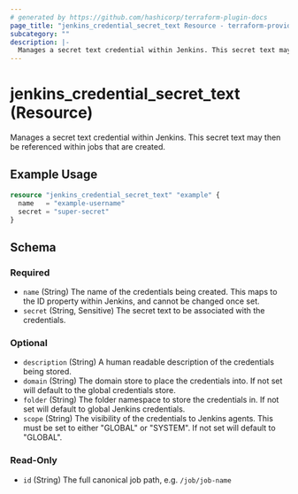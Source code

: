 ```yaml
---
# generated by https://github.com/hashicorp/terraform-plugin-docs
page_title: "jenkins_credential_secret_text Resource - terraform-provider-jenkins"
subcategory: ""
description: |-
  Manages a secret text credential within Jenkins. This secret text may then be referenced within jobs that are created.
---
```


# jenkins_credential_secret_text (Resource)

Manages a secret text credential within Jenkins. This secret text may then be referenced within jobs that are created.

## Example Usage

```terraform
resource "jenkins_credential_secret_text" "example" {
  name   = "example-username"
  secret = "super-secret"
}
```

<!-- schema generated by tfplugindocs -->
## Schema

### Required

- `name` (String) The name of the credentials being created. This maps to the ID property within Jenkins, and cannot be changed once set.
- `secret` (String, Sensitive) The secret text to be associated with the credentials.

### Optional

- `description` (String) A human readable description of the credentials being stored.
- `domain` (String) The domain store to place the credentials into. If not set will default to the global credentials store.
- `folder` (String) The folder namespace to store the credentials in. If not set will default to global Jenkins credentials.
- `scope` (String) The visibility of the credentials to Jenkins agents. This must be set to either "GLOBAL" or "SYSTEM". If not set will default to "GLOBAL".

### Read-Only

- `id` (String) The full canonical job path, e.g. `/job/job-name`
